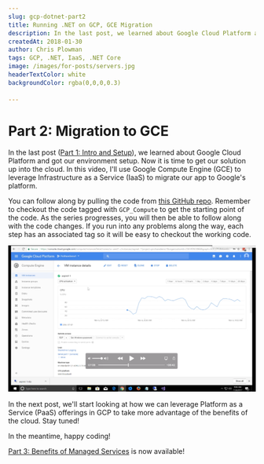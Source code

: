 ```yaml
---
slug: gcp-dotnet-part2
title: Running .NET on GCP, GCE Migration
description: In the last post, we learned about Google Cloud Platform and got our environment setup.  Now it is time to get our solution up into the cloud.  In this video, I'll use Google Compute Engine (GCE) to leverage Infrastructure as a Service (IaaS) to migrate our app to Google's platform.
createdAt: 2018-01-30
author: Chris Plowman
tags: GCP, .NET, IaaS, .NET Core
image: /images/for-posts/servers.jpg
headerTextColor: white
backgroundColor: rgba(0,0,0,0.3)

---
```



# Part 2: Migration to GCE

In the last post ([Part 1: Intro and Setup](https://chrispycode.ninja/blog-article/gcp-dotnet-part1)), we learned about Google Cloud Platform and got our environment setup.  Now it is time to get our solution up into the cloud.  In this video, I'll use Google Compute Engine (GCE) to leverage Infrastructure as a Service (IaaS) to migrate our app to Google's platform.

You can follow along by pulling the code from [this GitHub repo](https://github.com/chrispy2day/PicShare_GCPDemo).  Remember to checkout the code tagged with `GCP_Compute` to get the starting point of the code.  As the series progresses, you will then be able to follow along with the code changes.  If you run into any problems along the way, each step has an associated tag so it will be easy to checkout the working code.

[![GCE Migration Video](/images/for-posts/GCPSeries2/gceMigrationScreenshot.png)](https://youtu.be/iYzUrexApNE)

In the next post, we'll start looking at how we can leverage Platform as a Service (PaaS) offerings in GCP to take more advantage of the benefits of the cloud.  Stay tuned!

In the meantime, happy coding!

[Part 3: Benefits of Managed Services](https://chrispycode.ninja/blog-article/gcp-dotnet-part3) is now available!